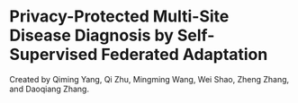 # Privacy-Protected Multi-Site Disease Diagnosis by Self-Supervised Federated Adaptation
Created by Qiming Yang, Qi Zhu, Mingming Wang, Wei Shao, Zheng Zhang, and Daoqiang Zhang.
